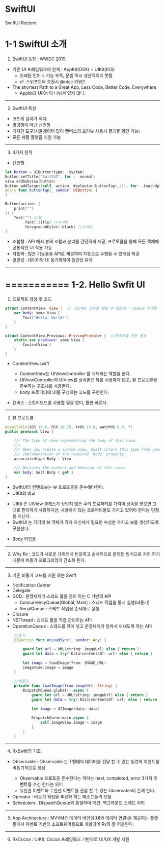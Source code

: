 # SwiftUI
SwiftUI Recture

1-1 SwiftUI 소개
===========
1. SwiftUI 등장 : WWDC 2019
* 기존 UI 프레임워크의 한계 : AppKit(OSX) + UIKit(IOS)
  - 오래된 언어 > 기능 부족, 문법 역시 생산적이지 못함
  - cf. 스위프트와 호환시 @objc 키워드
* The shortest Path to a Great App, Less Code, Better Code, Everywhere.
  - Appkit과 UIKit 이 나눠져 있지 않다.
* * *
2. SwiftUI 특성
* 코드의 길이가 적다.
* 명령형이 아닌 선언형
* 디자인 도구(시뮬레이터 없이 캔버스의 프리뷰 사용시 결과물 확인 가능)
* 모든 애플 플랫폼 지원 가능
* * *
3. 4가지 원칙
* 선언형
``` swift
let button = UIButton(type: .system)
button.setTitle("SwiftUI", for : .normal)
view.addSubview(button)
button.addTarget(self, action: #selector(buttonTap(_:)), for: .touchUpInside)
@objc func buttonTap(_ sender: UIButton) {
}
```
``` swift
Button(action: {
    print("")
}) {
    Text("") //뷰
        .font(.title) //수식어
        .foregroundColor(.black) //수식어
}
```
* 조합형 : API 에서 뷰의 조합과 분리를 간단하게 제공, 프로토콜을 통해 모든 객체에 공통적인 UI 적용 가능
* 자동화 : 많은 기능들을 API로 제공하여 자동으로 수행될 수 있게끔 제공
* 일관성 : 데이터와 UI 동기화하여 일관성 유지
* * *
===========
1-2. Hello Swfit UI
===========
1. 프로젝트 생성 후 코드
``` swift
struct ContentView: View {	// 구조체는 상속을 받을 수 없는데 : View는 무엇을 의미하는 걸까? > 뷰 프로토콜이다. 
    var body: some View {
        Text("Hello, World!")
    }
}

struct ContentView_Previews: PreviewProvider {	//프리뷰를 위한 용도
    static var previews: some View {
        ContentView()
    }
}
```
* ContentView.swift
  - ContentView는 UIViewController 를 대채하는 역할을 한다.
  - UIViewController와 UIView를 상속받은 뷰를 사용하지 않고, 뷰 프로토콜을 준수하는 구조체를 사용한다.
  - body 프로퍼티에 UI를 구성하는 코드를 구현한다.

* 캔버스 : 스토리보드를 사용할 필요 없다, 훨씬 빠르다.
* * *
2. 뷰 프로토콜
``` swift
@available(iOS 13.0, OSX 10.15, tvOS 13.0, watchOS 6.0, *)
public protocol View {

    /// The type of view representing the body of this view.
    ///
    /// When you create a custom view, Swift infers this type from your
    /// implementation of the required `body` property.
    associatedtype Body : View

    /// Declares the content and behavior of this view.
    var body: Self.Body { get }
}
```
* SwiftUI의 컨텐트뷰는 뷰 프로토콜을 준수해야한다.
* UIKit와 비교
- UIKit 은 UIView 클래스가 상당히 많은 수의 프로퍼티를 가지며 상속을 받으면 그대로 편리하게 사용하지만, 사용하지 않는 프로퍼티들도 가지고 있어야 한다는 단점을 지닌다.
- SwiftUI 는 각각의 뷰 객체가 각자 자신에게 필요한 속성만 가지고 뷰를 생성하도록 구현한다. 
* Body 타입을 
* * *




2. Why Rx : 코드가 새로운 데이터에 반응하고 순차적으로 분리된 방식으로 처리 하기 때문에 비동기 프로그래밍이 간소화 된다.
* * *
3. 기존 비동기 코드를 지원 하는 Swift
* Notification Center
* Delegate
* GCD : 운영체제가 스레드 풀을 관리 하는 C 기반의 API
  - ConcurrencyQueue(Global, Main) : 스레드 작업을 동시 실행(비동기)
  - SerialQueue : 스레드 작업을 순서대로 실생
* Closure
* NSThread : 스레드 풀을 직접 관리하는 API
* OperationQueue : 스레드를 큐에 넣고 운영체제가 알아서 꺼내도록 하는 API
``` swift
    //동기
    @IBAction func onLoadSync(_ sender: Any) {
        
        guard let url = URL(string: imageUrl) else { return }
        guard let data = try? Data(contentsOf: url) else { return }
        
        let image = loadImage(from: IMAGE_URL)
        imageView.image = image
    }
    
    //비동기
    private func loadImage(from imageUrl: String) {
        DispatchQueue.global().async {
            guard let url = URL(string: imageUrl) else { return }
            guard let data = try? Data(contentsOf: url) else { return }
            
            let image = UIImage(data: data)
        
            DispatchQueue.main.async {
                self.imageView.image = image
            }
        }
    }
```
* * *
4. RxSwift의 기초
  * Observable : Observable<T> 는 T형태의 데이터를 전달 할 수 있는 일련의 이벤트를 비동기적으로 생성
    * Observable 프로토콜 준수한다는 의미는 next, completed, error 3가지 이벤트를 수신 한다는 의미
    * 유한한 이벤트와 무한한 이벤트를 관찰 할 수 있는 Observable이 존재 한다.
  * Operator : 비동기 작업을 추상화 하는 메소드들의 모임
  * Schedulers : DispatchQueue와 동일하며 메인, 백그라운드 스레드 처리
* * *
5. App Architecture : MVVM은 데이터 바인딩(UI와 데이터 연결)을 제공하는 플렛폼에서 이벤트 기반의 소프트웨어용으로 개발되어 Rx와 잘 어울린다.
* * *
6. RxCocoa : UIKit, Cocoa 프레임워크 기반으로 UI/UX 개발 지원
